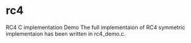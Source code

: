 # rc4
RC4 C implementation Demo
The full implementaion of RC4 symmetric implementaion has been written in rc4_demo.c. 

